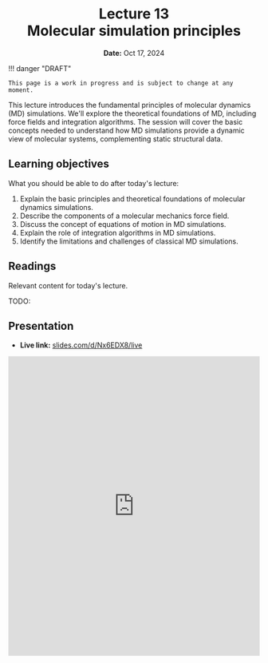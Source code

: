 <h1 align="center">
<b>Lecture 13</b><br>
Molecular simulation principles
</h1>
<p align="center">
<b>Date:</b> Oct 17, 2024
</p>

!!! danger "DRAFT"

    This page is a work in progress and is subject to change at any moment.

This lecture introduces the fundamental principles of molecular dynamics (MD) simulations. We'll explore the theoretical foundations of MD, including force fields and integration algorithms. The session will cover the basic concepts needed to understand how MD simulations provide a dynamic view of molecular systems, complementing static structural data.

## Learning objectives

What you should be able to do after today's lecture:

1.  Explain the basic principles and theoretical foundations of molecular dynamics simulations.
2.  Describe the components of a molecular mechanics force field.
3.  Discuss the concept of equations of motion in MD simulations.
4.  Explain the role of integration algorithms in MD simulations.
5.  Identify the limitations and challenges of classical MD simulations.

## Readings

Relevant content for today's lecture.

TODO:

## Presentation

<!-- -   **View:** [slides.com/aalexmmaldonado/biosc1540-l13](https://slides.com/aalexmmaldonado/biosc1540-l13) -->
-   **Live link:** [slides.com/d/Nx6EDX8/live](https://slides.com/d/Nx6EDX8/live)
<!-- -   **Download:** [biosc1540-l13.pdf](/lectures/10/biosc1540-l13.pdf) -->

<iframe src="https://slides.com/aalexmmaldonado/biosc1540-l13/embed?byline=hidden&share=hidden" width="100%" height="600" title="BIOSC 1540: Lecture 13" scrolling="no" frameborder="0" webkitallowfullscreen mozallowfullscreen allowfullscreen></iframe>
